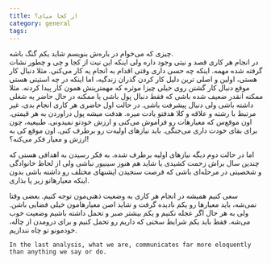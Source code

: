 ```yaml
---
title: از کجا میای؟
category: general
tags:  
---
```


چیزی که می‌خوام در باره‌ش بنویسم شاید یکم گنگ باشه. <br>
در انجام هر کاری قصد و نیتی وجود داره ولی اینکه این نیت از کجا و چی و چطور نشات گرفته شده مهمه. اینکه چه حسی داری وقتی اقدام به انجام یه کار می‌کنی. مثلا دنبال کار هستی، اولین و اصلی ترین دلیل کار کردن گذران زندگیه، اما اینکه در چه استیتی هستی موقع دنبال کار گشتن روی خیلی چیزا موثره که مهمترینش همون کار پیدا کردنه. مثلا ممکنه انقدر ضعیف شده باشی که فقط دنبال پول باشی یا ممکنه در حال حاضر یه شغلی داشته باشی ولی دنبال پیشرفت باشی. در حالت اول حاضری هر کاری انجام بدی، غیر مرتبط با رشته و علاقه و کلا هدفتو یادت میره. هدفت میشه پول دراوردن به هر قیمتی. اون موقع‌س که معیارهات رو فراموش می‌کنی و ارزش خودتو نمیدونی. طبیعیه، چون برای بقای خودت داری می‌جنگی. باید نیازهای اولیه‌ت رو برطرف کنی. اون موقع کی به ارزش و معیار فکر می‌کنه؟!

اما در حالت دوم دیگه نیازهای اولیه‌ برطرف شده. به فکر رسیدن به اهدافی هستی که چندین سال براش زحمت کشیدی یا شاید هم هنوز سینیور نباشی ولی از لحاظ خانوادگی و شخصیتی در مرحله‌ای باشی که فرصت سنجیدن اپشنهای مختلف رو داشته باشی بدون اینکه معیارهاتو زیر پا بذاری.

سعی کنیم همیشه در انجام هر کاری به وضعیت ذهنی‌مون توجه کنیم. بعضی وقتا نمی‌شه، باید معیارها رو یکم نادیده گرفت و شاید اصن معیارهامون خیلی فضایی باشن. ولی به هر حال اگر عجله نکنیم و یکم بیشتر صبر و تحمل داشته باشیم وضعیت خوب می‌شه. فقط باید یکم شرایط سختی که داریم رو تحمل کنیم و برای درومدن از چاله، خودمونو تو چاه نندازیم.

```
In the last analysis, what we are, communicates far more eloquently than anything we say or do.
```
